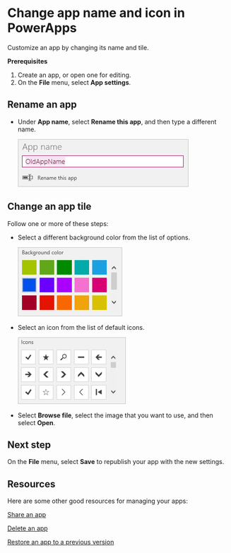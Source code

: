 <properties
	pageTitle="Change app name and tile | Microsoft PowerApps"
	description="Step-by-step instructions for changing settings such the app name and icon"
	services=""
	suite="powerapps"
	documentationCenter="na"
	authors="lonu"
	manager="erikre"
	editor=""
	tags=""/>

<tags
   ms.service="powerapps"
   ms.devlang="na"
   ms.topic="article"
   ms.tgt_pltfrm="na"
   ms.workload="na"
   ms.date="04/24/2016"
   ms.author="LOnu"/>

# Change app name and icon in PowerApps #

Customize an app by changing its name and tile.

**Prerequisites**

1. Create an app, or open one for editing.
1. On the **File** menu, select **App settings**.

## Rename an app ##
- Under **App name**, select **Rename this app**, and then type a different name.

	![Close an app](./media/set-aspect-ratio-portrait-landscape/rename-app.png)

## Change an app tile ##
Follow one or more of these steps:

- Select a different background color from the list of options.

	![Select a tile color](./media/set-aspect-ratio-portrait-landscape/tile-colors.png)

- Select an icon from the list of default icons.

	![Select a tile icon](./media/set-aspect-ratio-portrait-landscape/tile-icons.png)

- Select **Browse file**, select the image that you want to use, and then select **Open**.

## Next step ##

On the **File** menu, select **Save** to republish your app with the new settings.

## Resources

Here are some other good resources for managing your apps:

[Share an app](share-app.md)

[Delete an app](delete-app.md)

[Restore an app to a previous version](restore-an-app.md)
